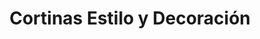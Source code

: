 ---
title: "Cortinas Estilo y Decoración"
url: /bogota-d-c/cortinas-estilo-y-decoracion/
shop: cortina
---